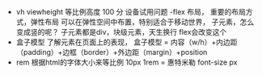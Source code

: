 - vh viewheight 等比例高度
100 分 设备试用问题 
-flex 布局， 重要的布局方式，弹性布局
可以在弹性空间中布置，特别适合于移动世界，
子元素，怎么变成竖的呢？
子元素都是div，块级元素，天生换行 flex会改变这个
- 盒子模型
了解元素在页面上的表现，
盒子模型 = 内容（w/h）+内边距（padding）+边框（border）+外边距（margin）+position
- rem 根据html的字体大小来等比例
10px 1rem = 惠特米勒 font-size  px
